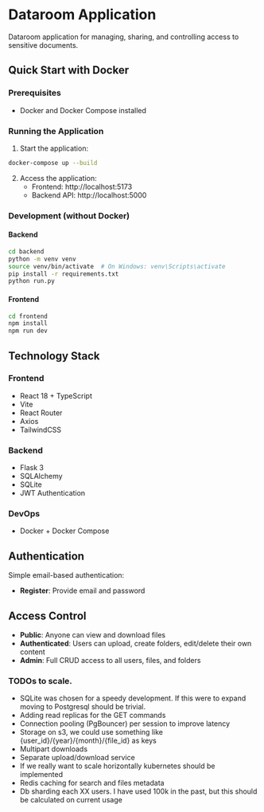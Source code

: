 # Dataroom Application

Dataroom application for managing, sharing, and controlling access to sensitive documents.

## Quick Start with Docker

### Prerequisites

- Docker and Docker Compose installed

### Running the Application

1. Start the application:

```bash
docker-compose up --build
```

2. Access the application:
   - Frontend: http://localhost:5173
   - Backend API: http://localhost:5000

### Development (without Docker)

#### Backend

```bash
cd backend
python -m venv venv
source venv/bin/activate  # On Windows: venv\Scripts\activate
pip install -r requirements.txt
python run.py
```

#### Frontend

```bash
cd frontend
npm install
npm run dev
```

## Technology Stack

### Frontend

- React 18 + TypeScript
- Vite
- React Router
- Axios
- TailwindCSS

### Backend

- Flask 3
- SQLAlchemy
- SQLite
- JWT Authentication

### DevOps

- Docker + Docker Compose

## Authentication

Simple email-based authentication:

- **Register**: Provide email and password

## Access Control

- **Public**: Anyone can view and download files
- **Authenticated**: Users can upload, create folders, edit/delete their own content
- **Admin**: Full CRUD access to all users, files, and folders

### TODOs to scale.

- SQLite was chosen for a speedy development. If this were to expand moving to Postgresql should be trivial.
- Adding read replicas for the GET commands
- Connection pooling (PgBouncer) per session to improve latency
- Storage on s3, we could use something like {user_id}/{year}/{month}/{file_id} as keys
- Multipart downloads
- Separate upload/download service
- If we really want to scale horizontally kubernetes should be implemented
- Redis caching for search and files metadata
- Db sharding each XX users. I have used 100k in the past, but this should be calculated on current usage
